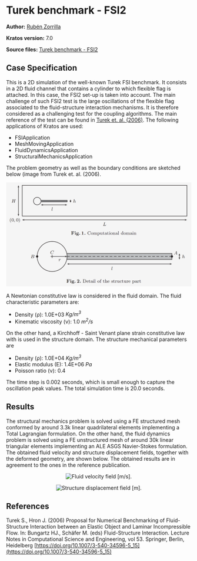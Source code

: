 # Turek benchmark - FSI2

**Author:** [Rubén Zorrilla](https://github.com/rubenzorrilla)

**Kratos version:** 7.0

**Source files:** [Turek benchmark - FSI2](https://github.com/KratosMultiphysics/Examples/tree/master/fluid_structure_interaction/validation/fsi_turek_FSI2/source)

## Case Specification

This is a 2D simulation of the well-known Turek FSI benchmark. It consists in a 2D fluid channel that contains a cylinder to which flexible flag is attached. In this case, the FSI2 set-up is taken into account. The main challenge of such FSI2 test is the large oscillations of the flexible flag associated to the fluid-structure interaction mechanisms. It is therefore considered as a challenging test for the coupling algorithms. The main reference of the test can be found in [Turek et. al. (2006)](https://doi.org/10.1007/3-540-34596-5_15). The following applications of Kratos are used:
* FSIApplication 
* MeshMovingApplication
* FluidDynamicsApplication
* StructuralMechanicsApplication

The problem geometry as well as the boundary conditions are sketched below (image from Turek et. al. (2006). 
<p align="center">
  <img src="data/turek_benchmark_geometry.png" alt="Turek benchmark geometry." style="width: 600px;"/>
</p>

A Newtonian constitutive law is considered in the fluid domain. The fluid characteristic parameters are:
* Density (&rho;): 1.0E+03 _Kg/m<sup>3</sup>_
* Kinematic viscosity (&nu;): 1.0 _m<sup>2</sup>/s_

On the other hand, a Kirchhoff - Saint Venant plane strain constitutive law with is used in the structure domain. The structure mechanical parameters are
* Density (&rho;): 1.0E+04 _Kg/m<sup>3</sup>_
* Elastic modulus (E):  1.4E+06 _Pa_
* Poisson ratio (&nu;): 0.4 

The time step is 0.002 seconds, which is small enough to capture the oscillation peak values. The total simulation time is 20.0 seconds.

## Results

The structural mechanics problem is solved using a FE structured mesh conformed by around 3.3k linear quadrilateral elements implementing a Total Lagrangian formulation. On the other hand, the fluid dynamics problem is solved using a FE unstructured mesh of around 30k linear triangular elements implementing an ALE ASGS Navier-Stokes formulation. The obtained fluid velocity and structure displacement fields, together with the deformed geometry, are shown below. The obtained results are in agreement to the ones in the reference publication. 

<p align="center">
  <img src="data/turek_benchmark_FSI2_v.gif" alt="Fluid velocity field [m/s]." style="width: 600px;"/>
</p>

<p align="center">
  <img src="data/turek_benchmark_FSI2_d.gif" alt="Structure displacement field [m]." style="width: 600px;"/>
</p>

## References
Turek S., Hron J. (2006) Proposal for Numerical Benchmarking of Fluid-Structure Interaction between an Elastic Object and Laminar Incompressible Flow. In: Bungartz HJ., Schäfer M. (eds) Fluid-Structure Interaction. Lecture Notes in Computational Science and Engineering, vol 53. Springer, Berlin, Heidelberg [https://doi.org/10.1007/3-540-34596-5_15](https://doi.org/10.1007/3-540-34596-5_15)

